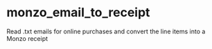 # monzo_email_to_receipt
Read .txt emails for online purchases and convert the line items into a Monzo receipt
